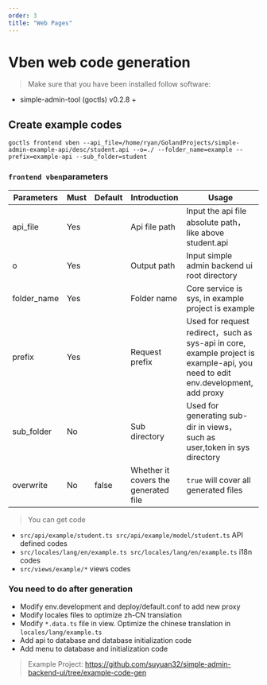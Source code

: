 ```yaml
---
order: 3
title: "Web Pages"
---
```


# Vben web code generation

> Make sure that you have been installed follow software:

- simple-admin-tool (goctls) v0.2.8 +

## Create example codes

```shell
goctls frontend vben --api_file=/home/ryan/GolandProjects/simple-admin-example-api/desc/student.api --o=./ --folder_name=example --prefix=example-api --sub_folder=student
```

### `frontend vben`parameters

| Parameters  | Must | Default | Introduction                         | Usage                                                                                                                           |
| ----------- | ---- | ------- | ------------------------------------ | ------------------------------------------------------------------------------------------------------------------------------- |
| api_file    | Yes  |         | Api file path                        | Input the api file absolute path，like above student.api                                                                        |
| o           | Yes  |         | Output path                          | Input simple admin backend ui root directory                                                                                    |
| folder_name | Yes  |         | Folder name                          | Core service is sys, in example project is example                                                                              |
| prefix      | Yes  |         | Request prefix                       | Used for request redirect，such as sys-api in core, example project is example-api, you need to edit env.development, add proxy |
| sub_folder  | No   |         | Sub directory                        | Used for generating sub-dir in views，such as user,token in sys directory                                                       |
| overwrite   | No   | false   | Whether it covers the generated file | `true` will cover all generated files                                                                                           |

> You can get code

- `src/api/example/student.ts src/api/example/model/student.ts` API defined codes
- `src/locales/lang/en/example.ts src/locales/lang/en/example.ts` i18n codes
- `src/views/example/*` views codes

### You need to do after generation

- Modify env.development and deploy/default.conf to add new proxy
- Modify locales files to optimize zh-CN translation
- Modify `*.data.ts` file in view. Optimize the chinese translation in `locales/lang/example.ts`
- Add api to database and database initialization code
- Add menu to database and initialization code

> Example Project: <https://github.com/suyuan32/simple-admin-backend-ui/tree/example-code-gen>
